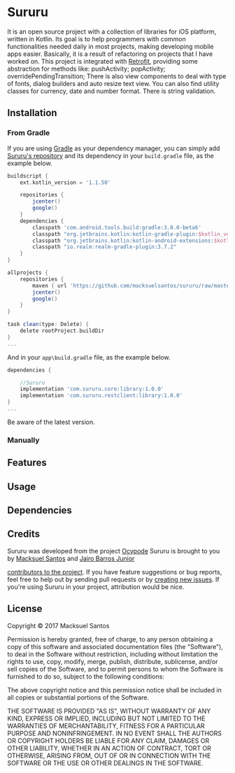 # Sururu


It is an open source project with a collection of libraries for iOS platform, written in Kotlin. Its goal is to help programmers with common functionalities needed daily in most projects, making developing mobile apps easier. Basically, it is a result of refactoring on projects that I have worked on. This project is integrated with [Retrofit](https://github.com/square/retrofit), providing some abstraction for methods like: pushActivity; popActivity; overridePendingTransition; There is also view components to deal with type of fonts, dialog builders and auto resize text view. You can also find utility classes for currency, date and number format. There is string validation.

## Installation

### From Gradle

If you are using [Gradle](http://www.gradle.org/) as your dependency manager, you can simply add [Sururu's repository](https://github.com/macksuelsantos/sururu) and its dependency in your `build.gradle` file, as the example below.

```groovy
buildscript {
    ext.kotlin_version = '1.1.50'

    repositories {
        jcenter()
        google()
    }
    dependencies {
        classpath 'com.android.tools.build:gradle:3.0.0-beta6'
        classpath "org.jetbrains.kotlin:kotlin-gradle-plugin:$kotlin_version"
        classpath "org.jetbrains.kotlin:kotlin-android-extensions:$kotlin_version"
        classpath "io.realm:realm-gradle-plugin:3.7.2"
    }
}

allprojects {
    repositories {
        maven { url 'https://github.com/macksuelsantos/sururu/raw/master/repo' }
        jcenter()
        google()
    }
}

task clean(type: Delete) {
    delete rootProject.buildDir
}
...
```

And in your `app\build.gradle` file, as the example below.
```groovy
dependencies {

    //Sururu
    implementation 'com.sururu.core:library:1.0.0'
    implementation 'com.sururu.restclient:library:1.0.0'
}
...
```

Be aware of the latest version.

### Manually

## Features

## Usage

## Dependencies

## Credits
Sururu was developed from the project [Ocypode](https://github.com/Ocypode/ocypode)
Sururu is brought to you by [Macksuel Santos](https://github.com/macksuelsantos) and [Jairo Barros Junior](https://github.com/jairobjunior)

[contributors to the project](https://github.com/macksuelsantos/sururu/graphs/contributors). If you have feature suggestions or bug reports, feel free to help out by sending pull requests or by [creating new issues](https://github.com/macksuelsantos/sururu/issues/new). If you're using Sururu in your project, attribution would be nice.

## License
Copyright © 2017 Macksuel Santos

Permission is hereby granted, free of charge, to any person obtaining a copy of this software and associated documentation files (the "Software"), to deal in the Software without restriction, including without limitation the rights to use, copy, modify, merge, publish, distribute, sublicense, and/or sell copies of the Software, and to permit persons to whom the Software is furnished to do so, subject to the following conditions:

The above copyright notice and this permission notice shall be included in all copies or substantial portions of the Software.

THE SOFTWARE IS PROVIDED "AS IS", WITHOUT WARRANTY OF ANY KIND, EXPRESS OR IMPLIED, INCLUDING BUT NOT LIMITED TO THE WARRANTIES OF MERCHANTABILITY, FITNESS FOR A PARTICULAR PURPOSE AND NONINFRINGEMENT. IN NO EVENT SHALL THE AUTHORS OR COPYRIGHT HOLDERS BE LIABLE FOR ANY CLAIM, DAMAGES OR OTHER LIABILITY, WHETHER IN AN ACTION OF CONTRACT, TORT OR OTHERWISE, ARISING FROM, OUT OF OR IN CONNECTION WITH THE SOFTWARE OR THE USE OR OTHER DEALINGS IN THE SOFTWARE.
